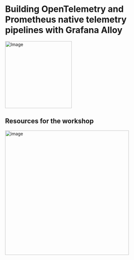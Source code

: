# Building OpenTelemetry and Prometheus native telemetry pipelines with Grafana Alloy

<img width="217" alt="Image" src="https://github.com/user-attachments/assets/a8deef16-19bb-4852-bb8c-e0930612365b" />

## Resources for the workshop

<img width="403" alt="image" src="https://github.com/user-attachments/assets/265947e4-a01e-4994-914a-e3254a74e980" />


